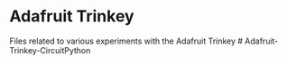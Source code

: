 # Adafruit Trinkey

Files related to various experiments with the Adafruit Trinkey
#   A d a f r u i t - T r i n k e y - C i r c u i t P y t h o n  
 